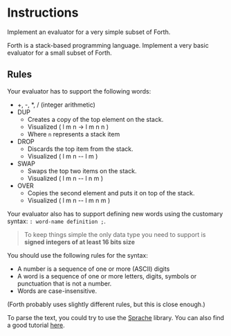 # Instructions

Implement an evaluator for a very simple subset of Forth.

Forth is a stack-based programming language. Implement a very basic evaluator for a small subset of Forth.

## Rules

Your evaluator has to support the following words:

- +, -, *, / (integer arithmetic)
- DUP
    - Creates a copy of the top element on the stack.
    - Visualized ( l m n -> l m n n )
    - Where `n` represents a stack item
- DROP
    - Discards the top item from the stack.
    - Visualized ( l m n -- l m )
- SWAP
    - Swaps the top two items on the stack.
    - Visualized ( l m n -- l n m )
- OVER
    - Copies the second element and puts it on top of the stack.
    - Visualized ( l m n -- l m n m )


Your evaluator also has to support defining new words using the customary syntax: `: word-name definition ;`.

>To keep things simple the only data type you need to support is **signed integers of at least 16 bits size**

You should use the following rules for the syntax: 

- A number is a sequence of one or more (ASCII) digits
- A word is a sequence of one or more letters, digits, symbols or punctuation that is not a number.
- Words are case-insensitive.

(Forth probably uses slightly different rules, but this is close enough.)

To parse the text, you could try to use the [Sprache](https://github.com/sprache/Sprache/blob/develop/README.md) library. You can also find a good tutorial [here](https://www.thomaslevesque.com/2017/02/23/easy-text-parsing-in-c-with-sprache/).